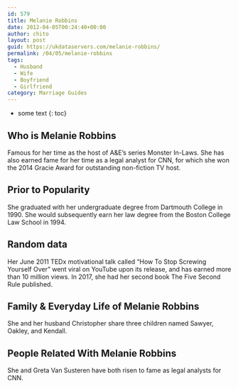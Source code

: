 ```yaml
---
id: 579
title: Melanie Robbins
date: 2012-04-05T00:24:40+00:00
author: chito
layout: post
guid: https://ukdataservers.com/melanie-robbins/
permalink: /04/05/melanie-robbins
tags:
  - Husband
  - Wife
  - Boyfriend
  - Girlfriend
category: Marriage Guides
---
```


* some text
{: toc}
          
          
## Who is  Melanie Robbins
                  
                  
                  
Famous for her time as the host of A&E&#8217;s series Monster In-Laws. She has also earned fame for her time as a legal analyst for CNN, for which she won the 2014 Gracie Award for outstanding non-fiction TV host. 
                  
                
                
                
## Prior to Popularity 
                  
                  
                  
She graduated with her undergraduate degree from Dartmouth College in 1990. She would subsequently earn her law degree from the Boston College Law School in 1994. 
                  
                
                
                
## Random data 
                  
                  
                  
Her June 2011 TEDx motivational talk called &#8220;How To Stop Screwing Yourself Over&#8221; went viral on YouTube upon its release, and has earned more than 10 million views. In 2017, she had her second book The Five Second Rule published.  
                  
                
                
                
## Family & Everyday Life of Melanie Robbins
                  
                  
                  
She and her husband Christopher share three children named Sawyer, Oakley, and Kendall. 
                  
                
                
                
## People Related With  Melanie Robbins
                  
                  
                  
She and Greta Van Susteren have both risen to fame as legal analysts for CNN. 
                  
                
              
            
          
          
          
    
    
  
